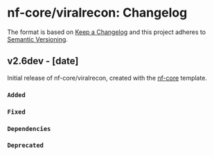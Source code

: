 # nf-core/viralrecon: Changelog

The format is based on [Keep a Changelog](https://keepachangelog.com/en/1.0.0/)
and this project adheres to [Semantic Versioning](https://semver.org/spec/v2.0.0.html).

## v2.6dev - [date]

Initial release of nf-core/viralrecon, created with the [nf-core](https://nf-co.re/) template.

### `Added`

### `Fixed`

### `Dependencies`

### `Deprecated`
